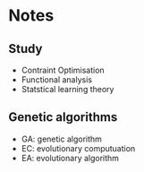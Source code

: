 # Notes

## Study

- Contraint Optimisation
- Functional analysis
- Statstical learning theory

## Genetic algorithms

- GA: genetic algorithm
- EC: evolutionary computuation
- EA: evolutionary algorithm
